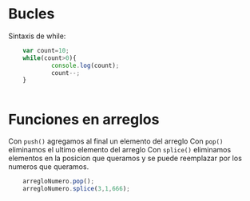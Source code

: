 # Bucles

Sintaxis de while:
```javascript
    var count=10;
    while(count>0){
            console.log(count);
            count--;
    }
```
![]()


# Funciones en arreglos
Con `push()` agregamos al final un elemento del arreglo
Con `pop()` eliminamos el ultimo elemento del arreglo
Con `splice()` eliminamos elementos en la posicion que queramos y se puede reemplazar por los numeros que queramos.

```javascript
    arregloNumero.pop();
    arregloNumero.splice(3,1,666);
```